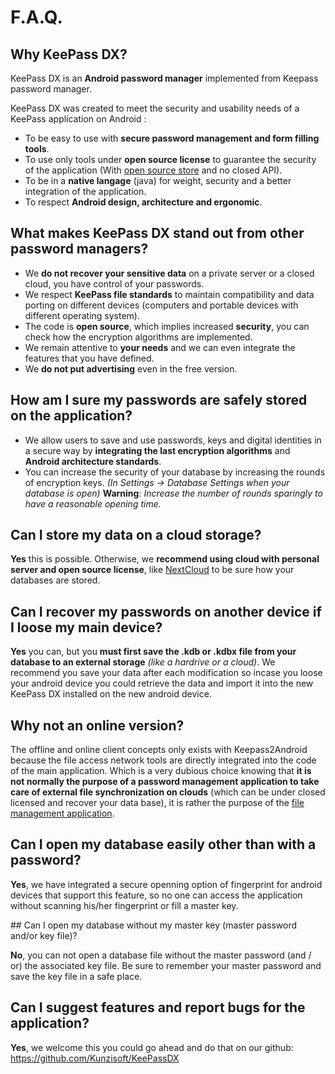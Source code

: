 # F.A.Q.

## Why KeePass DX?

KeePass DX is an **Android password manager** implemented from Keepass password manager.

KeePass DX was created to meet the security and usability needs of a KeePass application on Android :

 - To be easy to use with **secure password management and form filling tools**.
 - To use only tools under **open source license** to guarantee the security of the application (With [open source store](https://f-droid.org/en/) and no closed API).
 - To be in a **native langage** (java) for weight, security and a better integration of the application.
 - To respect **Android design, architecture and ergonomic**.

## What makes KeePass DX stand out from other password managers?

 - We **do not recover your sensitive data** on a private server or a closed cloud, you have control of your passwords.
 - We respect **KeePass file standards** to maintain compatibility and data porting on different devices (computers and portable devices with different operating system).
 - The code is **open source**, which implies increased **security**, you can check how the encryption algorithms are implemented.
 - We remain attentive to **your needs** and we can even integrate the features that you have defined.
 - We **do not put advertising** even in the free version.

## How am I sure my passwords are safely stored on the application?

- We allow users to save and use passwords, keys and digital identities in a secure way by **integrating the last encryption algorithms** and **Android architecture standards**.
- You can increase the security of your database by increasing the rounds of encryption keys. *(In Settings -> Database Settings when your database is open)* **Warning**: *Increase the number of rounds sparingly to have a reasonable opening time.*

## Can I store my data on a cloud storage?

**Yes** this is possible. Otherwise, we **recommend using cloud with personal server and open source license**, like [NextCloud](https://f-droid.org/en/packages/com.nextcloud.client/) to be sure how your databases are stored.

## Can I recover my passwords on another device if I loose my main device?

**Yes** you can, but you **must first save the .kdb or .kdbx file from your database to an external storage** *(like a hardrive or a cloud)*.
We recommend you save your data after each modification so incase you loose your android device you could retrieve the data and import it into the new KeePass DX installed on the new android device. 

## Why not an online version?

The offline and online client concepts only exists with Keepass2Android because the file access network tools are directly integrated into the code of the main application. Which is a very dubious choice knowing that **it is not normally the purpose of a password management application to take care of external file synchronization on clouds** (which can be under closed licensed and recover your data base), it is rather the purpose of the [file management application](https://developer.android.com/guide/topics/providers/document-provider).

## Can I open my database easily other than with a password?

**Yes**, we have integrated a secure openning option of fingerprint for android devices that support this feature, so no one can access the application without scanning his/her fingerprint or fill a master key.

## Can I open my database without my master key (master password and/or key file)?

**No**, you can not open a database file without the master password (and / or) the associated key file. Be sure to remember your master password and save the key file in a safe place.

## Can I suggest features and report bugs for the application?
**Yes**, we welcome this you could go ahead and do that on our github: 
https://github.com/Kunzisoft/KeePassDX
